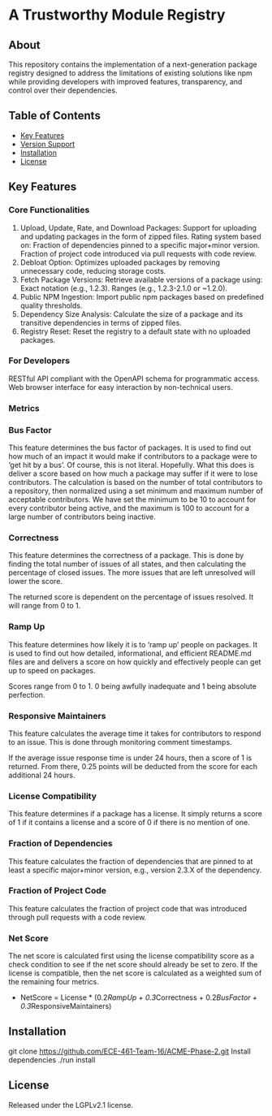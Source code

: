 A Trustworthy Module Registry
=========================
## About
This repository contains the implementation of a next-generation package registry designed to address the limitations of existing solutions like npm while providing developers with improved features, transparency, and control over their dependencies.

## Table of Contents
- [Key Features](#key-features)
- [Version Support](#Version-Support)
- [Installation](#installation)
- [License](#license)

## Key Features
### Core Functionalities
1. Upload, Update, Rate, and Download Packages:
	Support for uploading and updating packages in the form of zipped files.
	Rating system based on:
	Fraction of dependencies pinned to a specific major+minor version.
	Fraction of project code introduced via pull requests with code review.
2. Debloat Option:
   	Optimizes uploaded packages by removing unnecessary code, reducing storage costs.
3. Fetch Package Versions:
	Retrieve available versions of a package using:
		Exact notation (e.g., 1.2.3).
		Ranges (e.g., 1.2.3-2.1.0 or ~1.2.0).
4. Public NPM Ingestion:
	Import public npm packages based on predefined quality thresholds.
5. Dependency Size Analysis:
	Calculate the size of a package and its transitive dependencies in terms of zipped files.
6. Registry Reset:
	Reset the registry to a default state with no uploaded packages.
### For Developers
RESTful API compliant with the OpenAPI schema for programmatic access.
Web browser interface for easy interaction by non-technical users.

### Metrics
### Bus Factor
This feature determines the bus factor of packages. It is used to find out how much of an impact it would make if contributors to a package were to ‘get hit by a bus’. Of course, this is not literal. Hopefully. What this does is deliver a score based on how much a package may suffer if it were to lose contributors. The calculation is based on the number of total contributors to a repository, then normalized using a set minimum and maximum number of acceptable contributors. We have set the minimum to be 10 to account for every contributor being active, and the maximum is 100 to account for a large number of contributors being inactive. 

### Correctness
This feature determines the correctness of a package. This is done by finding the total number of issues of all states, and then calculating the percentage of closed issues. The more issues that are left unresolved will lower the score.

The returned score is dependent on the percentage of issues resolved. It will range from 0 to 1.

### Ramp Up
This feature determines how likely it is to ‘ramp up’ people on packages. It is used to find out how detailed, informational, and efficient README.md files are and delivers a score on how quickly and effectively people can get up to speed on packages.

Scores range from 0 to 1. 0 being awfully inadequate and 1 being absolute perfection.  

### Responsive Maintainers
This feature calculates the average time it takes for contributors to respond to an issue. This is done through monitoring comment timestamps. 

If the average issue response time is under 24 hours, then a score of 1 is returned. From there, 0.25 points will be deducted from the score for each additional 24 hours.

### License Compatibility
This feature determines if a package has a license. It simply returns a score of 1 if it contains a license and a score of 0 if there is no mention of one.

### Fraction of Dependencies 
This feature calculates the fraction of dependencies that are pinned to at least a specific major+minor version, e.g., version 2.3.X of the dependency.

### Fraction of Project Code
This feature calculates the fraction of project code that was introduced through pull requests with a code review.

### Net Score
The net score is calculated first using the license compatibility score as a check condition to see if the net score should already be set to zero. If the license is compatible, then the net score is calculated as a weighted sum of the remaining four metrics.
-  NetScore = License * (0.2*RampUp + 0.3*Correctness + 0.2*BusFactor + 0.3*ResponsiveMaintainers)

## Installation
git clone https://github.com/ECE-461-Team-16/ACME-Phase-2.git
Install dependencies ./run install 


## License
Released under the LGPLv2.1 license.

